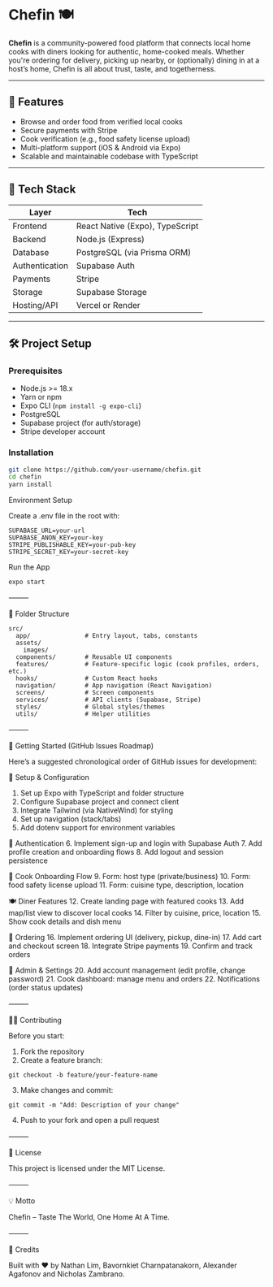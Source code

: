 # Chefin 🍽️

**Chefin** is a community-powered food platform that connects local home cooks with diners looking for authentic, home-cooked meals. Whether you're ordering for delivery, picking up nearby, or (optionally) dining in at a host’s home, Chefin is all about trust, taste, and togetherness.

---

## 🌟 Features

- Browse and order food from verified local cooks
- Secure payments with Stripe
- Cook verification (e.g., food safety license upload)
- Multi-platform support (iOS & Android via Expo)
- Scalable and maintainable codebase with TypeScript

---

## 🧱 Tech Stack

| Layer          | Tech                            |
| -------------- | ------------------------------- |
| Frontend       | React Native (Expo), TypeScript |
| Backend        | Node.js (Express)               |
| Database       | PostgreSQL (via Prisma ORM)     |
| Authentication | Supabase Auth                   |
| Payments       | Stripe                          |
| Storage        | Supabase Storage                |
| Hosting/API    | Vercel or Render                |

---

## 🛠️ Project Setup

### Prerequisites

- Node.js >= 18.x
- Yarn or npm
- Expo CLI (`npm install -g expo-cli`)
- PostgreSQL
- Supabase project (for auth/storage)
- Stripe developer account

### Installation

```bash
git clone https://github.com/your-username/chefin.git
cd chefin
yarn install
```

Environment Setup

Create a .env file in the root with:

```
SUPABASE_URL=your-url
SUPABASE_ANON_KEY=your-key
STRIPE_PUBLISHABLE_KEY=your-pub-key
STRIPE_SECRET_KEY=your-secret-key
```

Run the App

```
expo start
```

⸻

📁 Folder Structure

```
src/
  app/               # Entry layout, tabs, constants
  assets/
    images/
  components/        # Reusable UI components
  features/          # Feature-specific logic (cook profiles, orders, etc.)
  hooks/             # Custom React hooks
  navigation/        # App navigation (React Navigation)
  screens/           # Screen components
  services/          # API clients (Supabase, Stripe)
  styles/            # Global styles/themes
  utils/             # Helper utilities
```

⸻

🚀 Getting Started (GitHub Issues Roadmap)

Here’s a suggested chronological order of GitHub issues for development:

🔧 Setup & Configuration

1.  Set up Expo with TypeScript and folder structure
2.  Configure Supabase project and connect client
3.  Integrate Tailwind (via NativeWind) for styling
4.  Set up navigation (stack/tabs)
5.  Add dotenv support for environment variables

👤 Authentication 6. Implement sign-up and login with Supabase Auth 7. Add profile creation and onboarding flows 8. Add logout and session persistence

🍳 Cook Onboarding Flow 9. Form: host type (private/business) 10. Form: food safety license upload 11. Form: cuisine type, description, location

🍽️ Diner Features 12. Create landing page with featured cooks 13. Add map/list view to discover local cooks 14. Filter by cuisine, price, location 15. Show cook details and dish menu

🛒 Ordering 16. Implement ordering UI (delivery, pickup, dine-in) 17. Add cart and checkout screen 18. Integrate Stripe payments 19. Confirm and track orders

🧾 Admin & Settings 20. Add account management (edit profile, change password) 21. Cook dashboard: manage menu and orders 22. Notifications (order status updates)

⸻

🧑‍💻 Contributing

Before you start:

1. Fork the repository
2. Create a feature branch:

```
git checkout -b feature/your-feature-name
```

3. Make changes and commit:

```
git commit -m "Add: Description of your change"
```

4. Push to your fork and open a pull request

⸻

📄 License

This project is licensed under the MIT License.

⸻

💡 Motto

Chefin – Taste The World, One Home At A Time.

⸻

🙌 Credits

Built with ❤️ by Nathan Lim, Bavornkiet Charnpatanakorn, Alexander Agafonov and Nicholas Zambrano.
